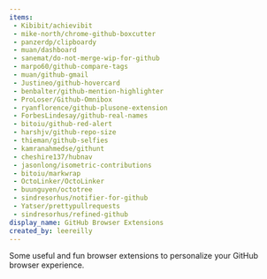 ```yaml
---
items:
 - Kibibit/achievibit
 - mike-north/chrome-github-boxcutter
 - panzerdp/clipboardy
 - muan/dashboard
 - sanemat/do-not-merge-wip-for-github
 - marpo60/github-compare-tags
 - muan/github-gmail
 - Justineo/github-hovercard
 - benbalter/github-mention-highlighter
 - ProLoser/Github-Omnibox
 - ryanflorence/github-plusone-extension
 - ForbesLindesay/github-real-names
 - bitoiu/github-red-alert
 - harshjv/github-repo-size
 - thieman/github-selfies
 - kamranahmedse/githunt
 - cheshire137/hubnav
 - jasonlong/isometric-contributions
 - bitoiu/markwrap
 - OctoLinker/OctoLinker
 - buunguyen/octotree
 - sindresorhus/notifier-for-github
 - Yatser/prettypullrequests
 - sindresorhus/refined-github
display_name: GitHub Browser Extensions
created_by: leereilly
---
```

Some useful and fun browser extensions to personalize your GitHub browser experience.
